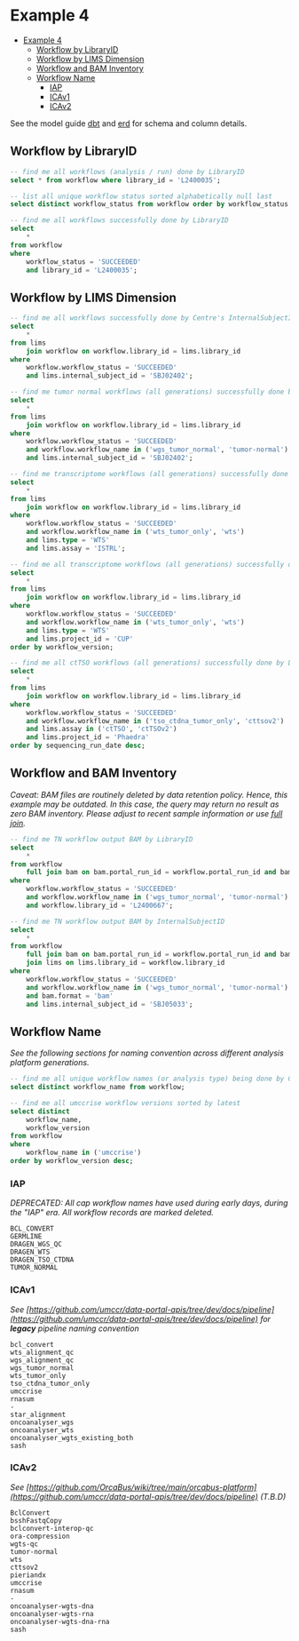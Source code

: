 # Example 4

<!-- TOC -->
* [Example 4](#example-4)
  * [Workflow by LibraryID](#workflow-by-libraryid)
  * [Workflow by LIMS Dimension](#workflow-by-lims-dimension)
  * [Workflow and BAM Inventory](#workflow-and-bam-inventory)
  * [Workflow Name](#workflow-name)
    * [IAP](#iap)
    * [ICAv1](#icav1)
    * [ICAv2](#icav2)
<!-- TOC -->


See the model guide [dbt](https://umccr.github.io/orcahouse-doc/dbt/orcavault/#!/model/model.orcavault.lims) and [erd](https://umccr.github.io/orcahouse-doc/erd/) for schema and column details.


## Workflow by LibraryID

```sql
-- find me all workflows (analysis / run) done by LibraryID
select * from workflow where library_id = 'L2400035';
```

```sql
-- list all unique workflow status sorted alphabetically null last
select distinct workflow_status from workflow order by workflow_status nulls last;
```

```sql
-- find me all workflows successfully done by LibraryID
select 
    * 
from workflow 
where 
    workflow_status = 'SUCCEEDED'
    and library_id = 'L2400035';
```

## Workflow by LIMS Dimension

```sql
-- find me all workflows successfully done by Centre's InternalSubjectID
select 
    * 
from lims
    join workflow on workflow.library_id = lims.library_id
where
    workflow.workflow_status = 'SUCCEEDED'
    and lims.internal_subject_id = 'SBJ02402';
```

```sql
-- find me tumor normal workflows (all generations) successfully done by Centre's InternalSubjectID
select 
    * 
from lims
    join workflow on workflow.library_id = lims.library_id
where
    workflow.workflow_status = 'SUCCEEDED'
    and workflow.workflow_name in ('wgs_tumor_normal', 'tumor-normal')
    and lims.internal_subject_id = 'SBJ02402';
```

```sql
-- find me transcriptome workflows (all generations) successfully done by LIMS sample type assay combo
select 
    * 
from lims
    join workflow on workflow.library_id = lims.library_id
where
    workflow.workflow_status = 'SUCCEEDED'
    and workflow.workflow_name in ('wts_tumor_only', 'wts')
    and lims.type = 'WTS'
    and lims.assay = 'ISTRL';
```

```sql
-- find me all transcriptome workflows (all generations) successfully done by LIMS ProjectName "CUP"
select 
    * 
from lims
    join workflow on workflow.library_id = lims.library_id
where
    workflow.workflow_status = 'SUCCEEDED'
    and workflow.workflow_name in ('wts_tumor_only', 'wts')
    and lims.type = 'WTS'
    and lims.project_id = 'CUP'
order by workflow_version;
```

```sql
-- find me all ctTSO workflows (all generations) successfully done by LIMS ProjectName "Phaedra"
select
    * 
from lims
    join workflow on workflow.library_id = lims.library_id
where
    workflow.workflow_status = 'SUCCEEDED'
    and workflow.workflow_name in ('tso_ctdna_tumor_only', 'cttsov2')
    and lims.assay in ('ctTSO', 'ctTSOv2')
    and lims.project_id = 'Phaedra'
order by sequencing_run_date desc;
```

## Workflow and BAM Inventory

_Caveat: BAM files are routinely deleted by data retention policy. Hence, this example may be outdated. In this case, the query may return no result as zero BAM inventory. Please adjust to recent sample information or use [full join](https://www.google.com/search?q=sql+full+join)._

```sql
-- find me TN workflow output BAM by LibraryID
select 
    * 
from workflow
    full join bam on bam.portal_run_id = workflow.portal_run_id and bam.library_id = workflow.library_id
where
    workflow.workflow_status = 'SUCCEEDED'
    and workflow.workflow_name in ('wgs_tumor_normal', 'tumor-normal')
    and workflow.library_id = 'L2400667';
```

```sql
-- find me TN workflow output BAM by InternalSubjectID
select 
    * 
from workflow
    full join bam on bam.portal_run_id = workflow.portal_run_id and bam.library_id = workflow.library_id
    join lims on lims.library_id = workflow.library_id
where
    workflow.workflow_status = 'SUCCEEDED'
    and workflow.workflow_name in ('wgs_tumor_normal', 'tumor-normal')
    and bam.format = 'bam'
    and lims.internal_subject_id = 'SBJ05033';
```

## Workflow Name

_See the following sections for naming convention across different analysis platform generations._

```sql
-- find me all unique workflow names (or analysis type) being done by Centre
select distinct workflow_name from workflow;
```

```sql
-- find me all umccrise workflow versions sorted by latest
select distinct 
    workflow_name, 
    workflow_version
from workflow 
where 
    workflow_name in ('umccrise')
order by workflow_version desc;
```

### IAP
_DEPRECATED: All cap workflow names have used during early days, during the "IAP" era. All workflow records are marked deleted._
```
BCL_CONVERT
GERMLINE
DRAGEN_WGS_QC
DRAGEN_WTS
DRAGEN_TSO_CTDNA
TUMOR_NORMAL
```

### ICAv1
_See [https://github.com/umccr/data-portal-apis/tree/dev/docs/pipeline](https://github.com/umccr/data-portal-apis/tree/dev/docs/pipeline) for **legacy** pipeline naming convention_

```
bcl_convert
wts_alignment_qc
wgs_alignment_qc
wgs_tumor_normal
wts_tumor_only
tso_ctdna_tumor_only
umccrise
rnasum
-
star_alignment
oncoanalyser_wgs
oncoanalyser_wts
oncoanalyser_wgts_existing_both
sash
```

### ICAv2
_See [https://github.com/OrcaBus/wiki/tree/main/orcabus-platform](https://github.com/umccr/data-portal-apis/tree/dev/docs/pipeline) (T.B.D)_
```
BclConvert
bsshFastqCopy
bclconvert-interop-qc
ora-compression
wgts-qc
tumor-normal
wts
cttsov2
pieriandx
umccrise
rnasum
-
oncoanalyser-wgts-dna
oncoanalyser-wgts-rna
oncoanalyser-wgts-dna-rna
sash
```
